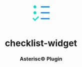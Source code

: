 <div align="center">
  <a href="https://asterisc.io" target="_blank" >
    <img height="50" src="src/assets/icon.svg" style="margin: 12px 0px">
  </a>

  <h1>checklist-widget</h1>
</div>

<div align="center">
  <h3>Asterisc© Plugin</h3>
</div>
